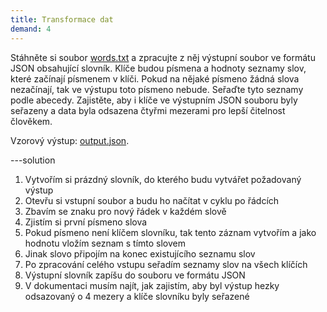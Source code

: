 ```yaml
---
title: Transformace dat
demand: 4
---
```


Stáhněte si soubor [words.txt](assets/words.txt) a zpracujte z něj výstupní soubor ve formátu JSON obsahující slovník. Klíče budou písmena a hodnoty seznamy slov, které začínají písmenem v klíči. Pokud na nějaké písmeno žádná slova nezačínají, tak ve výstupu toto písmeno nebude. Seřaďte tyto seznamy podle abecedy. Zajistěte, aby i klíče ve výstupním JSON souboru byly seřazeny a data byla odsazena čtyřmi mezerami pro lepší čitelnost člověkem.

Vzorový výstup: [output.json](assets/output.json).

---solution

1. Vytvořím si prázdný slovník, do kterého budu vytvářet požadovaný výstup
1. Otevřu si vstupní soubor a budu ho načítat v cyklu po řádcích
1. Zbavím se znaku pro nový řádek v každém slově
1. Zjistím si první písmeno slova
1. Pokud písmeno není klíčem slovníku, tak tento záznam vytvořím a jako hodnotu vložím seznam s tímto slovem
1. Jinak slovo připojím na konec existujícího seznamu slov
1. Po zpracování celého vstupu seřadím seznamy slov na všech klíčích
1. Výstupní slovník zapíšu do souboru ve formátu JSON
1. V dokumentaci musím najít, jak zajistím, aby byl výstup hezky odsazovaný o 4 mezery a klíče slovníku byly seřazené
